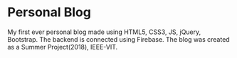 # Personal Blog

My first ever personal blog made using HTML5, CSS3, JS, jQuery, Bootstrap. The backend is connected using Firebase.
The blog was created as a Summer Project(2018), IEEE-VIT.
